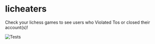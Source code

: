 # licheaters

Check your lichess games to see users who Violated Tos or closed their account(s)!

![Tests](https://github.com/mattamoon/licheaters/actions/workflows/tests.yml/badge.svg)